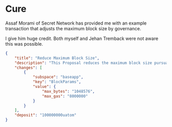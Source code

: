 # Cure

Assaf Morami of Secret Network has provided me with an example transaction that adjusts the maximum block size by governance.  

I give him huge credit.  Both myself and Jehan Tremback were not aware this was possible. 


```json
{
    "title": "Reduce Maximum Block Size",
    "description": "This Proposal reduces the maximum block size pursuant to: https://github.com/cometbft/cometbft/security/advisories/GHSA-hq58-p9mv-338c",
    "changes": [
        {
            "subspace": "baseapp",
            "key": "BlockParams",
            "value": {
                "max_bytes": "1048576",
                "max_gas": "8000000"
            }
        }
    ],
    "deposit": "100000000uatom"
}
```